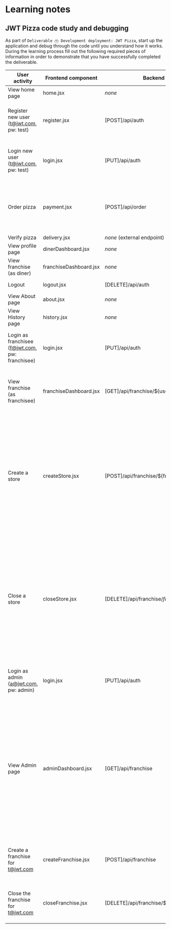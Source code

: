 # Learning notes

## JWT Pizza code study and debugging

As part of `Deliverable ⓵ Development deployment: JWT Pizza`, start up the application and debug through the code until you understand how it works. During the learning process fill out the following required pieces of information in order to demonstrate that you have successfully completed the deliverable.

| User activity                                       | Frontend component | Backend endpoints | Database SQL |
| --------------------------------------------------- | ------------------ | ----------------- | ------------ |
| View home page                                      |  home.jsx          |*none*             |*none*        |
| Register new user<br/>(t@jwt.com, pw: test)         |    register.jsx    |[POST]/api/auth  |INSERT INTO user (name, email, password) VALUES (?, ?, ?)<br/>INSERT INTO userRole (userId, role, objectId) VALUES (?, ?, ?)|
| Login new user<br/>(t@jwt.com, pw: test)            |      login.jsx     | [PUT]/api/auth    |SELECT * FROM user WHERE email=?<br/>SELECT * FROM userRole WHERE userId=?<br/>INSERT INTO auth (token, userId) VALUES (?, ?)|
| Order pizza                                         |    payment.jsx     |[POST]/api/order   |INSERT INTO dinerOrder (dinerId, franchiseId, storeId, date) VALUES (?, ?, ?, now())<br/>INSERT INTO orderItem (orderId, menuId, description, price) VALUES (?, ?, ?, ?)|
| Verify pizza                                        |   delivery.jsx     |*none* (external endpoint)| *none*|
| View profile page                                   | dinerDashboard.jsx | *none*            |*none*        |
| View franchise<br/>(as diner)                       |franchiseDashboard.jsx  | *none*            | *none*       |
| Logout                                              |   logout.jsx       |[DELETE]/api/auth  | DELETE FROM auth WHERE token=?  |
| View About page                                     | about.jsx          |   *none*          |    *none*    |
| View History page                                   |   history.jsx      |      *none*       |    *none*    |
| Login as franchisee<br/>(f@jwt.com, pw: franchisee) |   login.jsx        |   [PUT]/api/auth  |SELECT * FROM user WHERE email=?<br/>SELECT * FROM userRole WHERE userId=?<br/>INSERT INTO auth (token, userId) VALUES (?, ?)|
| View franchise<br/>(as franchisee)                  |franchiseDashboard.jsx|[GET]/api/franchise/${user.id}|SELECT objectId FROM userRole WHERE role='franchisee' AND userId=?<br/>SELECT id, name FROM franchise WHERE id in (${franchiseIds.join(',')})|
| Create a store                                      |createStore.jsx     | [POST]/api/franchise/${franchise.id}/store|SELECT u.id, u.name, u.email FROM userRole AS ur JOIN user AS u ON u.id=ur.userId WHERE ur.objectId=? AND ur.role='franchisee<br/>SELECT s.id, s.name, COALESCE(SUM(oi.price), 0) AS totalRevenue FROM dinerOrder AS do JOIN orderItem AS oi ON do.id=oi.orderId RIGHT JOIN store AS s ON s.id=do.storeId WHERE s.franchiseId=? GROUP BY s.id<br/>INSERT INTO store (franchiseId, name) VALUES (?, ?)|
| Close a store                                       |closeStore.jsx      |  [DELETE]/api/franchise/${franchise.id}/store/${store.id}|SELECT u.id, u.name, u.email FROM userRole AS ur JOIN user AS u ON u.id=ur.userId WHERE ur.objectId=? AND ur.role='franchisee'<br/>SELECT s.id, s.name, COALESCE(SUM(oi.price), 0) AS totalRevenue FROM dinerOrder AS do JOIN orderItem AS oi ON do.id=oi.orderId RIGHT JOIN store AS s ON s.id=do.storeId WHERE s.franchiseId=? GROUP BY s.id`<br/>DELETE FROM store WHERE franchiseId=? AND id=?|
| Login as admin<br/>(a@jwt.com, pw: admin)           |   login.jsx        |  [PUT]/api/auth   |SELECT * FROM user WHERE email=?<br/>SELECT * FROM userRole WHERE userId=?<br/>INSERT INTO auth (token, userId) VALUES (?, ?)|
| View Admin page                                     |adminDashboard.jsx  |[GET]/api/franchise|SELECT id, name FROM franchise<br/>SELECT id, name FROM store WHERE franchiseId=?<br/>SELECT u.id, u.name, u.email FROM userRole AS ur JOIN user AS u ON u.id=ur.userId WHERE ur.objectId=? AND ur.role='franchisee'<br/>SELECT s.id, s.name, COALESCE(SUM(oi.price), 0) AS totalRevenue FROM dinerOrder AS do JOIN orderItem AS oi ON do.id=oi.orderId RIGHT JOIN store AS s ON s.id=do.storeId WHERE s.franchiseId=? GROUP BY s.id|
| Create a franchise for t@jwt.com                    |createFranchise.jsx |[POST]/api/franchise|SELECT id, name FROM user WHERE email=?<br/>INSERT INTO franchise (name) VALUES (?)<br/>INSERT INTO userRole (userId, role, objectId) VALUES (?, ?, ?)|
| Close the franchise for t@jwt.com                   | closeFranchise.jsx |[DELETE]/api/franchise/${franchise.id}| DELETE FROM store WHERE franchiseId=?<br/>`DELETE FROM userRole WHERE objectId=?<br/>DELETE FROM franchise WHERE id=?|
